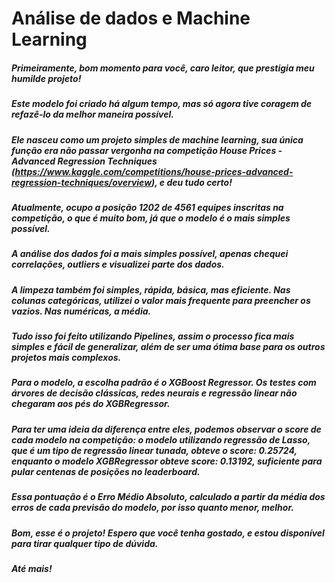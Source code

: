 # Análise de dados e Machine Learning
##### Primeiramente, bom momento para você, caro leitor, que prestigia meu humilde projeto!
##### Este modelo foi criado há algum tempo, mas só agora tive coragem de refazê-lo da melhor maneira possível.
##### Ele nasceu como um projeto simples de machine learning, sua única função era não passar vergonha na competição House Prices - Advanced Regression Techniques (https://www.kaggle.com/competitions/house-prices-advanced-regression-techniques/overview), e deu tudo certo!
##### Atualmente, ocupo a posição 1202 de 4561 equipes inscritas na competição, o que é muito bom, já que o modelo é o mais simples possível.
##### A análise dos dados foi a mais simples possível, apenas chequei correlações, outliers e visualizei parte dos dados.
##### A limpeza também foi simples, rápida, básica, mas eficiente. Nas colunas categóricas, utilizei o valor mais frequente para preencher os vazios. Nas numéricas, a média.
##### Tudo isso foi feito utilizando Pipelines, assim o processo fica mais simples e fácil de generalizar, além de ser uma ótima base para os outros projetos mais complexos.
##### Para o modelo, a escolha padrão é o XGBoost Regressor. Os testes com árvores de decisão clássicas, redes neurais e regressão linear não chegaram aos pés do XGBRegressor.
##### Para ter uma ideia da diferença entre eles, podemos observar o score de cada modelo na competição: o modelo utilizando regressão de Lasso, que é um tipo de regressão linear tunada, obteve o score: 0.25724, enquanto o modelo XGBRegressor obteve score: 0.13192, suficiente para pular centenas de posições no leaderboard.
##### Essa pontuação é o Erro Médio Absoluto, calculado a partir da média dos erros de cada previsão do modelo, por isso quanto menor, melhor.
##### Bom, esse é o projeto! Espero que você tenha gostado, e estou disponível para tirar qualquer tipo de dúvida.
##### Até mais!
